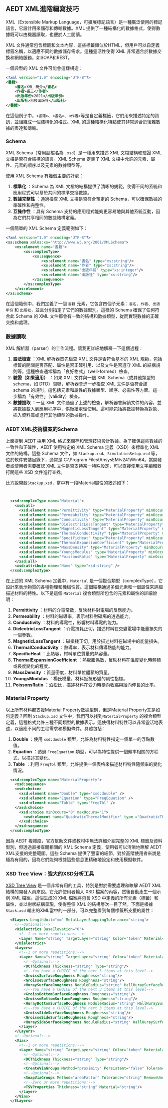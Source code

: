AEDT XML進階編寫技巧
---
XML（Extensible Markup Language，可擴展標記語言）是一種廣泛使用的標記語言，它設計用來儲存和傳輸數據。XML 提供了一種結構化的數據格式，使得數據既可以由機器讀取，也便於人工閱讀。

XML 文件通常包含標籤和文本內容，這些標籤類似於HTML，但用戶可以自定義標籤名稱，以適應不同的數據儲存需求。這種靈活性使得 XML 非常適合於數據交換和網絡服務，如SOAP和REST。

一個典型的 XML 文件可能會這樣構造：

```xml
<?xml version="1.0" encoding="UTF-8"?>
<書籍>
    <書名>XML 簡介</書名>
    <作者>張三</作者>
    <出版年份>2021</出版年份>
    <出版社>科技出版社</出版社>
</書籍>
```

在這個例子中，`<書籍>`、`<書名>`、`<作者>`等是自定義標籤，它們用來描述特定的資訊，並組織成一個結構化的格式。XML 的這種結構化特點使其非常適合於復雜數據的表達和傳輸。

### Schema
XML Schema（常用副檔名為 `.xsd`）是一種用來描述 XML 文檔結構和驗證 XML 文檔是否符合結構的語言。XML Schema 定義了 XML 文檔中允許的元素、屬性、元素的順序以及元素的數據類型等。

使用 XML Schema 有幾個主要的好處： 
1. **標準化** ：Schema 為 XML 文檔的結構提供了清晰的規範，使得不同的系統和應用程式可以基於共同的標準交換數據。 
2. **數據完整性** ：通過檢查 XML 文檔是否符合預定的 Schema，可以確保數據的準確性和完整性。 
3. **互操作性** ：具有 Schema 支持的應用程式能夠更容易地與其他系統互動，因為它們共享相同的數據結構定義。

一個簡單的 XML Schema 定義範例如下：

```xml
<?xml version="1.0" encoding="UTF-8"?>
<xs:schema xmlns:xs="http://www.w3.org/2001/XMLSchema">
    <xs:element name="書籍">
        <xs:complexType>
            <xs:sequence>
                <xs:element name="書名" type="xs:string"/>
                <xs:element name="作者" type="xs:string"/>
                <xs:element name="出版年份" type="xs:integer"/>
                <xs:element name="出版社" type="xs:string"/>
            </xs:sequence>
        </xs:complexType>
    </xs:element>
</xs:schema>
```



在這個範例中，我們定義了一個 `書籍` 元素，它包含四個子元素：`書名`、`作者`、`出版年份` 和 `出版社`，並且分別指定了它們的數據型別。這樣的 Schema 確保了任何符合此 Schema 的 XML 文件都會有一致的結構和數據類型，從而實現數據的正確交換和處理。

### 數據讀取
XML 解析器（parser）的工作流程。讓我更詳細地解釋一下這個過程： 
1. **語法檢查** ：XML 解析器首先檢查 XML 文件是否符合基本的 XML 規範，包括標籤的開關是否匹配、屬性是否正確引用、以及文件是否遵守 XML 的結構規則等。這種檢查通常稱為「良好格式」（well-formed）檢查。 
2. **驗證（如果適用）** ：如果 XML 文件與一個 XML Schema（或其他類型的 schema，如 DTD）關聯，解析器會進一步檢查 XML 文件是否符合該 schema 的規則。這包括元素和屬性的數據類型、順序、必需性等方面。這一步稱為「有效性」（validity）檢查。 
3. **數據提取** ：一旦 XML 文件通過了上述的檢查，解析器會解讀文件的內容，並將數據載入到應用程序中，供後續處理使用。這可能包括將數據轉換為對象、插入資料庫或進行其他類型的數據操作。

### AEDT XML技術檔案的Schema
上面提到 AEDT 採用 XML 格式來儲存和管理技術設計數據。為了確保這些數據的一致性和正確性，AEDT 使用特定的 XML Schema 定義（XSD）來標準化 XML 文件的結構。這些 Schema 文件，如 `Stackup.xsd`、`SimulationSetup.xsd` 等，位於軟件安裝目錄下，通常是 C:\Program Files\AnsysEM\v241\Win64。當開發者或使用者需要確認 XML 文件是否支持某一特殊設定，可以直接使用文字編輯器打開這些 XSD 文件進行查找。

比方說開啟`Stackup.xsd`，當中有一段Material屬性的敘述如下：
```xml


  <xsd:complexType name="Material">
    <xsd:all>
      <xsd:element name="Permittivity" type="MaterialProperty" minOccurs="0" />
      <xsd:element name="Permeability" type="MaterialProperty" minOccurs="0" />
      <xsd:element name="Conductivity" type="MaterialProperty" minOccurs="0" />
      <xsd:element name="DielectricLossTangent" type="MaterialProperty" minOccurs="0" />
      <xsd:element name="MagneticLossTangent" type="MaterialProperty" minOccurs="0" />
      <xsd:element name="ThermalConductivity" type="MaterialProperty" minOccurs="0" />
      <xsd:element name="SpecificHeat" type="MaterialProperty" minOccurs="0" />
      <xsd:element name="ThermalExpansionCoefficient" type="MaterialProperty" minOccurs="0" />
      <xsd:element name="MassDensity" type="MaterialProperty" minOccurs="0" />
      <xsd:element name="YoungsModulus" type="MaterialProperty" minOccurs="0" />
      <xsd:element name="PoissonsRatio" type="MaterialProperty" minOccurs="0" />
    </xsd:all>
    <xsd:attribute name="Name" type="xsd:string" />
  </xsd:complexType>
```

在上述的 XML Schema 定義中，`Material` 是一個複合類型（complexType），它設計來表示物質的各種物理和機械性質。這個結構通過多個元素和一個屬性來詳細描述材料的特性。以下是這個 `Material` 複合類型所包含的元素和屬性的詳細說明：

1. **Permittivity** ：材料的介電常數，反映材料對電場的反應能力。 
2. **Permeability** ：材料的磁導率，表示材料對磁場的透過能力。 
3. **Conductivity** ：材料的導電性，影響材料導電的能力。 
4. **DielectricLossTangent** ：介電損耗正切，描述材料在交變電場中能量損失的一個參數。 
5. **MagneticLossTangent** ：磁損耗正切，用於描述材料在磁場中的能量損失。 
6. **ThermalConductivity** ：熱導率，表示材料傳導熱能的能力。 
7. **SpecificHeat** ：比熱容，材料單位質量的熱容量。 
8. **ThermalExpansionCoefficient** ：熱膨脹係數，反映材料在溫度變化時體積或長度變化的程度。 
9. **MassDensity** ：質量密度，材料單位體積的質量。 
10. **YoungsModulus** ：楊氏模量，材料抵抗形變的剛性指標。 
11. **PoissonsRatio** ：泊松比，描述材料在受力時橫向收縮與縱向伸長的比率。

### Material Property
以上所有材料都支援Material Property數據型別，但是Material Property又是如何定義？回到 `Stackup.xsd` 文件中，我們可以找到`MaterialProperty` 的複合類型定義，這種格式允許三種不同類型的數據表示。這使得材料特性可以非常靈活地表述，以適應不同的工程需求和模擬條件。具體包括： 
1. **Double** ：使用 `xsd:double` 類型，允許為材料特性指定一個單一的浮點數值。 
2. **Equation** ：透過 `FreqEquation` 類型，可以為特性提供一個頻率相關的方程式，以描述其變化。 
3. **Table** ：利用 `FreqTbl` 類型，允許提供一個表格來描述材料特性隨頻率的變化情況。

```xml
  <xsd:complexType name="MaterialProperty">
    <xsd:sequence>
    <xsd:choice>
      <xsd:element name="Double" type="xsd:double" />
      <xsd:element name="Equation" type="FreqEquation" />
      <xsd:element name="Table" type="FreqTbl" />
    </xsd:choice>
      <xsd:choice minOccurs="0" maxOccurs="1">
        <xsd:element name="QuadraticThermalModifier" type ="QuadraticThermalModifier"/>
      </xsd:choice>
    </xsd:sequence>
  </xsd:complexType>
```

因為 AEDT 複雜度，官方幫助文件或教材中無法詳細介紹完整的 XML 標籤及資料型別，但透過直接查閱相關的 XML Schema 定義，使用者可以清晰地瞭解 AEDT XML支援的完整範圍。這些 Schema 提供了豐富的細節，對於高階使用者來說是極為有用的，因為它們能夠根據這些信息更精確地設定和使用模擬軟件。


### XSD Tree View：強大的XSD分析工具
[XSD Tree View](https://myxml.in/xsd-treeview.html) 是一個非常有用的工具，特別是對於需要處理和瞭解 AEDT XML 結構的開發人員來說。它允許使用者輸入 XSD 檔案的內容，然後自動產生一個示例 XML 檔案。這個生成的 XML 檔案將包含 XSD 中定義的所有元素（標籤）和屬性，並以樹狀結構呈現，使得整個 XML 的結構層次一目了然。下面是根據 `Stack.xsd` 輸出的XML當中的一部分。可以完整看到每個標籤所支援的屬性：

```xml
  <ELayers LengthUnit="mm" MetalLayerSnappingTolerance="string">
    <!--Optional:-->
    <Dielectrics BaseElevation="0">
      <!--1 or more repetitions:-->
      <Layer Name="string" TargetLayer="string" Color="token" Material="string" ConvertPolygonToCircle="true" ConvertPolygonToCircleRatio="1.051732E7" ReconstructArcs="true" ArcTolerance="string" UnionPrimitives="false" DefeatureMinTraceWidth="string" Thickness="1.051732E7"/>
    </Dielectrics>
    <Layers>
      <!--1 or more repetitions:-->
      <Layer Name="string" TargetLayer="string" Color="token" Material="string" ConvertPolygonToCircle="true" ConvertPolygonToCircleRatio="1.051732E7" ReconstructArcs="true" ArcTolerance="string" UnionPrimitives="true" DefeatureMinTraceWidth="string" Negative="true" SolveInside="false" EtchFactor="1.051732E7" StartLayer="string" StopLayer="string" IsDrillLayer="false" Thickness="1.051732E7" Type="conductor" Elevation="1.051732E7" GDSDataType="string" GDSIIVia="false">
        <!--Optional:-->
        <DCThickness Thickness="string" Type="string"/>
        <!--You have a CHOICE of the next 3 items at this level-->
        <GroissSurfaceRoughness Roughness="string"/>
        <GroisseSurfaceRoughness Roughness="string"/>
        <HuraySurfaceRoughness NoduleRadius="string" HallHuraySurfaceRatio="1.051732E7"/>
        <!--You have a CHOICE of the next 3 items at this level-->
        <GroissBottomSurfaceRoughness Roughness="string"/>
        <GroisseBottomSurfaceRoughness Roughness="string"/>
        <HurayBottomSurfaceRoughness NoduleRadius="string" HallHuraySurfaceRatio="1.051732E7"/>
        <!--You have a CHOICE of the next 3 items at this level-->
        <GroissSideSurfaceRoughness Roughness="string"/>
        <GroisseSideSurfaceRoughness Roughness="string"/>
        <HuraySideSurfaceRoughness NoduleRadius="string" HallHuraySurfaceRatio="1.051732E7"/>
      </Layer>
    </Layers>
    <!--Optional:-->
    <Vias>
      <!--1 or more repetitions:-->
      <Layer Name="string" TargetLayer="string" Color="token" Material="string" ConvertPolygonToCircle="false" ConvertPolygonToCircleRatio="1.051732E7" ReconstructArcs="false" ArcTolerance="string" UnionPrimitives="false" DefeatureMinTraceWidth="string" GDSDataType="string" StartLayer="string" StopLayer="string" SolveInside="true">
        <!--Optional:-->
        <DCThickness Thickness="string" Type="string"/>
        <!--Optional:-->
        <CreateViaGroups Method="proximity" Persistent="false" Tolerance="string" CheckContainment="true"/>
        <!--Optional:-->
        <SnapViaGroups Method="areaFactor" Tolerance="string" RemoveUnconnected="false"/>
        <!--Zero or more repetitions:-->
        <TSVProperties Thickness="string" Material="string"/>
      </Layer>
    </Vias>
  </ELayers>
```